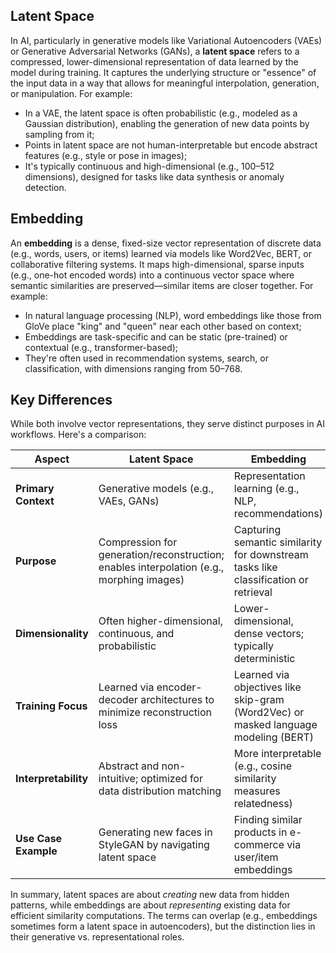 ## Latent Space

In AI, particularly in generative models like Variational Autoencoders (VAEs) or Generative Adversarial Networks (GANs), a **latent space** refers to a compressed, lower-dimensional representation of data learned by the model during training. It captures the underlying structure or "essence" of the input data in a way that allows for meaningful interpolation, generation, or manipulation. For example:

- In a VAE, the latent space is often probabilistic (e.g., modeled as a Gaussian distribution), enabling the generation of new data points by sampling from it;
- Points in latent space are not human-interpretable but encode abstract features (e.g., style or pose in images);
- It's typically continuous and high-dimensional (e.g., 100–512 dimensions), designed for tasks like data synthesis or anomaly detection.

## Embedding

An **embedding** is a dense, fixed-size vector representation of discrete data (e.g., words, users, or items) learned via models like Word2Vec, BERT, or collaborative filtering systems. It maps high-dimensional, sparse inputs (e.g., one-hot encoded words) into a continuous vector space where semantic similarities are preserved—similar items are closer together. For example:

- In natural language processing (NLP), word embeddings like those from GloVe place "king" and "queen" near each other based on context;
- Embeddings are task-specific and can be static (pre-trained) or contextual (e.g., transformer-based);
- They're often used in recommendation systems, search, or classification, with dimensions ranging from 50–768.

## Key Differences

While both involve vector representations, they serve distinct purposes in AI workflows. Here's a comparison:

| Aspect              | Latent Space                          | Embedding                             |
|---------------------|---------------------------------------|---------------------------------------|
| **Primary Context** | Generative models (e.g., VAEs, GANs) | Representation learning (e.g., NLP, recommendations) |
| **Purpose**         | Compression for generation/reconstruction; enables interpolation (e.g., morphing images) | Capturing semantic similarity for downstream tasks like classification or retrieval |
| **Dimensionality**  | Often higher-dimensional, continuous, and probabilistic | Lower-dimensional, dense vectors; typically deterministic |
| **Training Focus**  | Learned via encoder-decoder architectures to minimize reconstruction loss | Learned via objectives like skip-gram (Word2Vec) or masked language modeling (BERT) |
| **Interpretability**| Abstract and non-intuitive; optimized for data distribution matching | More interpretable (e.g., cosine similarity measures relatedness) |
| **Use Case Example**| Generating new faces in StyleGAN by navigating latent space | Finding similar products in e-commerce via user/item embeddings |

In summary, latent spaces are about *creating* new data from hidden patterns, while embeddings are about *representing* existing data for efficient similarity computations. The terms can overlap (e.g., embeddings sometimes form a latent space in autoencoders), but the distinction lies in their generative vs. representational roles.